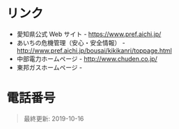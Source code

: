 # リンク

- 愛知県公式 Web サイト - https://www.pref.aichi.jp/
- あいちの危機管理（安心・安全情報） - http://www.pref.aichi.jp/bousai/kikikanri/toppage.html
- 中部電力ホームページ - http://www.chuden.co.jp/
- 東邦ガスホームページ -

# 電話番号

> 最終更新: 2019-10-16
